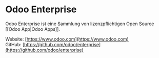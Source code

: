 # Odoo Enterprise
Odoo Enterprise ist eine Sammlung von lizenzpflichtigen Open Source [[Odoo App|Odoo Apps]].

Website: [https://www.odoo.com](https://www.odoo.com)  
GitHub: [https://github.com/odoo/enterprise](https://github.com/odoo/enterprise)